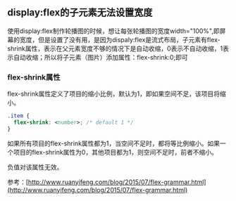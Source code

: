 ## display:flex的子元素无法设置宽度

使用display:flex制作轮播图的时候，想让每张轮播图的宽度width="100%",即屏幕的宽度，但是设置了没有用，是因为dispaly:flex是流式布局，子元素有flex-shrink属性，表示在父元素宽度不够的情况下是自动收缩，0表示不自动收缩，1表示自动收缩；所以将子元素（图片）添加属性：flex-shrink:0;即可

### flex-shrink属性
flex-shrink属性定义了项目的缩小比例，默认为1，即如果空间不足，该项目将缩小。

```css
.item {
  flex-shrink: <number>; /* default 1 */
}
```

如果所有项目的flex-shrink属性都为1，当空间不足时，都将等比例缩小。如果一个项目的flex-shrink属性为0，其他项目都为1，则空间不足时，前者不缩小。

负值对该属性无效。

参考：[http://www.ruanyifeng.com/blog/2015/07/flex-grammar.html](http://www.ruanyifeng.com/blog/2015/07/flex-grammar.html)